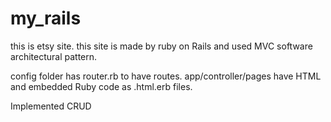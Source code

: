 my_rails
========
this is etsy site.
this site is made by ruby on Rails and used MVC software architectural pattern.

config folder has router.rb to have routes.
app/controller/pages have HTML and embedded Ruby code as .html.erb files.

Implemented CRUD 

